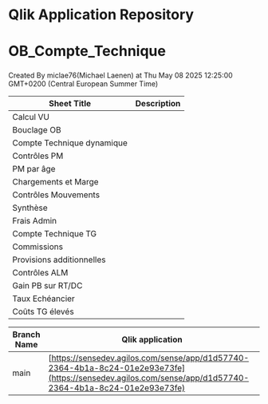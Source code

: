 # Qlik Application Repository 
# OB_Compte_Technique
### 
Created By miclae76(Michael Laenen) at Thu May 08 2025 12:25:00 GMT+0200 (Central European Summer Time)




Sheet Title | Description
------------ | -------------
Calcul VU|
Bouclage OB|
Compte Technique dynamique|
Contrôles PM|
PM par âge|
Chargements et Marge|
Contrôles Mouvements|
Synthèse|
Frais Admin|
Compte Technique TG|
Commissions|
Provisions additionnelles|
Contrôles ALM|
Gain PB  sur RT/DC|
Taux Echéancier|
Coûts TG élevés|



Branch Name|Qlik application
---|---
main|[https://sensedev.agilos.com/sense/app/d1d57740-2364-4b1a-8c24-01e2e93e73fe](https://sensedev.agilos.com/sense/app/d1d57740-2364-4b1a-8c24-01e2e93e73fe)